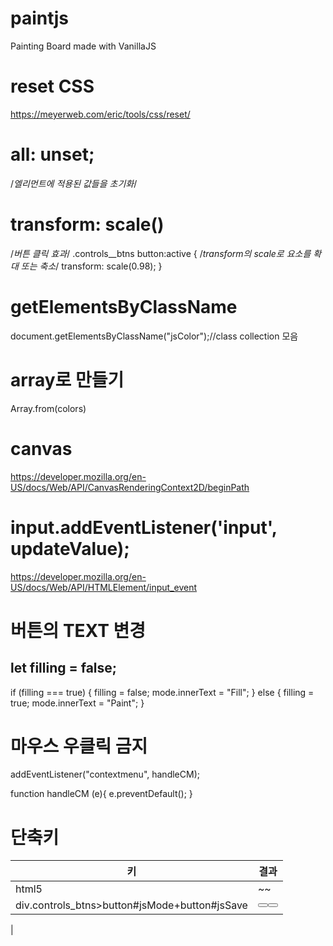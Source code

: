 # paintjs

Painting Board made with VanillaJS

# reset CSS

https://meyerweb.com/eric/tools/css/reset/

# all: unset;

/_엘리먼트에 적용된 값들을 초기화_/

# transform: scale()

/_버튼 클릭 효과_/
.controls\_\_btns button:active {
/_transform의 scale로 요소를 확대 또는 축소_/
transform: scale(0.98);
}

# getElementsByClassName

document.getElementsByClassName("jsColor");//class collection 모음

# array로 만들기

Array.from(colors)

# canvas

https://developer.mozilla.org/en-US/docs/Web/API/CanvasRenderingContext2D/beginPath

# input.addEventListener('input', updateValue);

https://developer.mozilla.org/en-US/docs/Web/API/HTMLElement/input_event

# 버튼의 TEXT 변경

let filling = false;
---------------
if (filling === true) {
filling = false;
mode.innerText = "Fill";
} else {
filling = true;
mode.innerText = "Paint";
}

# 마우스 우클릭 금지
addEventListener("contextmenu", handleCM);

function handleCM (e){
    e.preventDefault();
}

# 단축키

| 키                                            | 결과                                                                                        |
| --------------------------------------------- | ------------------------------------------------------------------------------------------- |
| html5                                         | <!DOCTYPE html>~~ </html>                                                                   |
| div.controls_btns>button#jsMode+button#jsSave | <div class="controls_btns"><button id="jsMode"></button><button id="jsSave"></button></div> |

|
